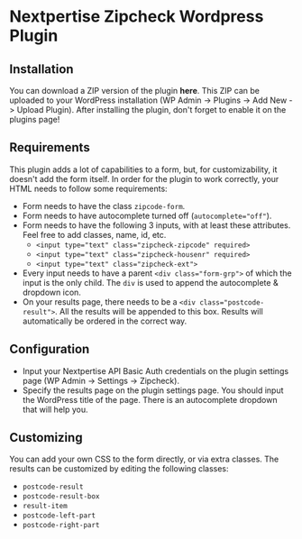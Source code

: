 # Nextpertise Zipcheck Wordpress Plugin

## Installation
You can download a ZIP version of the plugin **here**. This ZIP can be uploaded to your WordPress installation (WP Admin -> Plugins -> Add New -> Upload Plugin). After installing the plugin, don't forget to enable it on the plugins page!

## Requirements
This plugin adds a lot of capabilities to a form, but, for customizability, it doesn't add the form itself. In order for the plugin to work correctly, your HTML needs to follow some requirements:

 *  Form needs to have the class `zipcode-form`.
 *  Form needs to have autocomplete turned off (`autocomplete="off"`).
 *  Form needs to have the following 3 inputs, with at least these attributes. Feel free to add classes, name, id, etc.
    - `<input type="text" class="zipcheck-zipcode" required>` 
    - `<input type="text" class="zipcheck-housenr" required>`
    - `<input type="text" class="zipcheck-ext">`
 * Every input needs to have a parent `<div class="form-grp">` of which the input is the only child. The `div` is used to append the autocomplete & dropdown icon.  
 * On your results page, there needs to be a `<div class="postcode-result">`. All the results will be appended to this box. Results will automatically be ordered in the correct way.

 ## Configuration
 * Input your Nextpertise API Basic Auth credentials on the plugin settings page (WP Admin -> Settings -> Zipcheck).
 * Specify the results page on the plugin settings page. You should input the WordPress title of the page. There is an autocomplete dropdown that will help you.

 ## Customizing
 You can add your own CSS to the form directly, or via extra classes. The results can be customized by editing the following classes:
  * `postcode-result`
  * `postcode-result-box`
  * `result-item`
  * `postcode-left-part`
  * `postcode-right-part`
   
